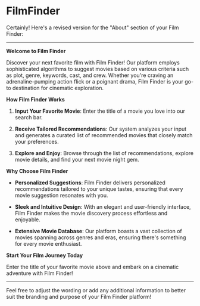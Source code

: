 # FilmFinder

Certainly! Here's a revised version for the "About" section of your Film Finder:

---

**Welcome to Film Finder**

Discover your next favorite film with Film Finder! Our platform employs sophisticated algorithms to suggest movies based on various criteria such as plot, genre, keywords, cast, and crew. Whether you're craving an adrenaline-pumping action flick or a poignant drama, Film Finder is your go-to destination for cinematic exploration.

**How Film Finder Works**

1. **Input Your Favorite Movie**: Enter the title of a movie you love into our search bar.

2. **Receive Tailored Recommendations**: Our system analyzes your input and generates a curated list of recommended movies that closely match your preferences.

3. **Explore and Enjoy**: Browse through the list of recommendations, explore movie details, and find your next movie night gem.

**Why Choose Film Finder**

- **Personalized Suggestions**: Film Finder delivers personalized recommendations tailored to your unique tastes, ensuring that every movie suggestion resonates with you.

- **Sleek and Intuitive Design**: With an elegant and user-friendly interface, Film Finder makes the movie discovery process effortless and enjoyable.

- **Extensive Movie Database**: Our platform boasts a vast collection of movies spanning across genres and eras, ensuring there's something for every movie enthusiast.

**Start Your Film Journey Today**

Enter the title of your favorite movie above and embark on a cinematic adventure with Film Finder!

---

Feel free to adjust the wording or add any additional information to better suit the branding and purpose of your Film Finder platform!
